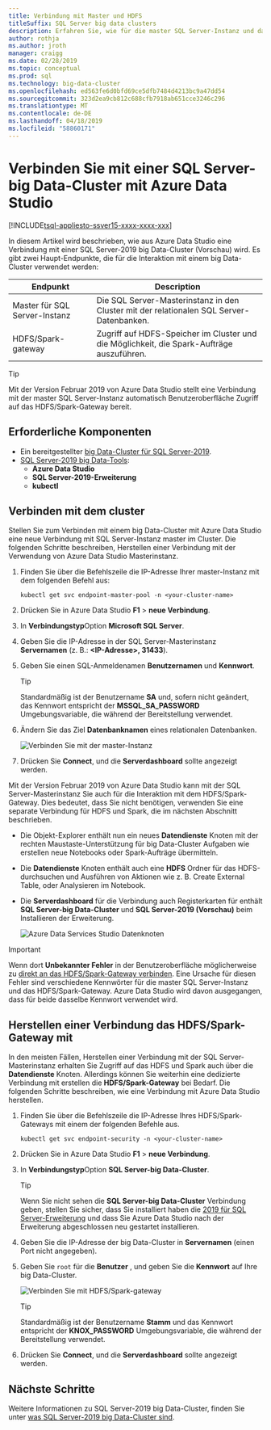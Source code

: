 ```yaml
---
title: Verbindung mit Master und HDFS
titleSuffix: SQL Server big data clusters
description: Erfahren Sie, wie für die master SQL Server-Instanz und das HDFS/Spark-Gateway für eine SQL Server-2019 big Data-Cluster (Vorschau) eine Verbindung herstellen.
author: rothja
ms.author: jroth
manager: craigg
ms.date: 02/28/2019
ms.topic: conceptual
ms.prod: sql
ms.technology: big-data-cluster
ms.openlocfilehash: ed563fe6d0bfd69ce5dfb7484d4213bc9a47dd54
ms.sourcegitcommit: 323d2ea9cb812c688cfb7918ab651cce3246c296
ms.translationtype: MT
ms.contentlocale: de-DE
ms.lasthandoff: 04/18/2019
ms.locfileid: "58860171"
---
```

# <a name="connect-to-a-sql-server-big-data-cluster-with-azure-data-studio"></a>Verbinden Sie mit einer SQL Server-big Data-Cluster mit Azure Data Studio

[!INCLUDE[tsql-appliesto-ssver15-xxxx-xxxx-xxx](../includes/tsql-appliesto-ssver15-xxxx-xxxx-xxx.md)]

In diesem Artikel wird beschrieben, wie aus Azure Data Studio eine Verbindung mit einer SQL Server-2019 big Data-Cluster (Vorschau) wird. Es gibt zwei Haupt-Endpunkte, die für die Interaktion mit einem big Data-Cluster verwendet werden:

| Endpunkt | Description |
|---|---|
| Master für SQL Server-Instanz | Die SQL Server-Masterinstanz in den Cluster mit der relationalen SQL Server-Datenbanken. |
| HDFS/Spark-gateway | Zugriff auf HDFS-Speicher im Cluster und die Möglichkeit, die Spark-Aufträge auszuführen. |

> [!TIP]
> Mit der Version Februar 2019 von Azure Data Studio stellt eine Verbindung mit der master SQL Server-Instanz automatisch Benutzeroberfläche Zugriff auf das HDFS/Spark-Gateway bereit.

## <a name="prerequisites"></a>Erforderliche Komponenten

- Ein bereitgestellter [big Data-Cluster für SQL Server-2019](deployment-guidance.md).
- [SQL Server-2019 big Data-Tools](deploy-big-data-tools.md):
   - **Azure Data Studio**
   - **SQL Server-2019-Erweiterung**
   - **kubectl**

## <a id="master"></a> Verbinden mit dem cluster

Stellen Sie zum Verbinden mit einem big Data-Cluster mit Azure Data Studio eine neue Verbindung mit SQL Server-Instanz master im Cluster. Die folgenden Schritte beschreiben, Herstellen einer Verbindung mit der Verwendung von Azure Data Studio Masterinstanz.

1. Finden Sie über die Befehlszeile die IP-Adresse Ihrer master-Instanz mit dem folgenden Befehl aus:

   ```
   kubectl get svc endpoint-master-pool -n <your-cluster-name>
   ```

1. Drücken Sie in Azure Data Studio **F1** > **neue Verbindung**.

1. In **Verbindungstyp**Option **Microsoft SQL Server**.

1. Geben Sie die IP-Adresse in der SQL Server-Masterinstanz **Servernamen** (z. B.: **\<IP-Adresse\>, 31433**).

1. Geben Sie einen SQL-Anmeldenamen **Benutzernamen** und **Kennwort**.

   > [!TIP]
   > Standardmäßig ist der Benutzername **SA** und, sofern nicht geändert, das Kennwort entspricht der **MSSQL_SA_PASSWORD** Umgebungsvariable, die während der Bereitstellung verwendet.

1. Ändern Sie das Ziel **Datenbanknamen** eines relationalen Datenbanken.

   ![Verbinden Sie mit der master-Instanz](./media/connect-to-big-data-cluster/connect-to-cluster.png)

1. Drücken Sie **Connect**, und die **Serverdashboard** sollte angezeigt werden.

Mit der Version Februar 2019 von Azure Data Studio kann mit der SQL Server-Masterinstanz Sie auch für die Interaktion mit dem HDFS/Spark-Gateway. Dies bedeutet, dass Sie nicht benötigen, verwenden Sie eine separate Verbindung für HDFS und Spark, die im nächsten Abschnitt beschrieben.

- Die Objekt-Explorer enthält nun ein neues **Datendienste** Knoten mit der rechten Maustaste-Unterstützung für big Data-Cluster Aufgaben wie erstellen neue Notebooks oder Spark-Aufträge übermitteln. 
- Die **Datendienste** Knoten enthält auch eine **HDFS** Ordner für das HDFS-durchsuchen und Ausführen von Aktionen wie z. B. Create External Table, oder Analysieren im Notebook.
- Die **Serverdashboard** für die Verbindung auch Registerkarten für enthält **SQL Server-big Data-Cluster** und **SQL Server-2019 (Vorschau)** beim Installieren der Erweiterung.

   ![Azure Data Services Studio Datenknoten](./media/connect-to-big-data-cluster/connect-data-services-node.png)

> [!IMPORTANT]
> Wenn dort **Unbekannter Fehler** in der Benutzeroberfläche möglicherweise zu [direkt an das HDFS/Spark-Gateway verbinden](#hdfs). Eine Ursache für diesen Fehler sind verschiedene Kennwörter für die master SQL Server-Instanz und das HDFS/Spark-Gateway. Azure Data Studio wird davon ausgegangen, dass für beide dasselbe Kennwort verwendet wird.
  
## <a id="hdfs"></a> Herstellen einer Verbindung das HDFS/Spark-Gateway mit

In den meisten Fällen, Herstellen einer Verbindung mit der SQL Server-Masterinstanz erhalten Sie Zugriff auf das HDFS und Spark auch über die **Datendienste** Knoten. Allerdings können Sie weiterhin eine dedizierte Verbindung mit erstellen die **HDFS/Spark-Gateway** bei Bedarf. Die folgenden Schritte beschreiben, wie eine Verbindung mit Azure Data Studio herstellen.

1. Finden Sie über die Befehlszeile die IP-Adresse Ihres HDFS/Spark-Gateways mit einem der folgenden Befehle aus.

   ```
   kubectl get svc endpoint-security -n <your-cluster-name>
   ```
 
1. Drücken Sie in Azure Data Studio **F1** > **neue Verbindung**.

1. In **Verbindungstyp**Option **SQL Server-big Data-Cluster**.

   > [!TIP]
   > Wenn Sie nicht sehen die **SQL Server-big Data-Cluster** Verbindung geben, stellen Sie sicher, dass Sie installiert haben die [2019 für SQL Server-Erweiterung](../azure-data-studio/sql-server-2019-extension.md) und dass Sie Azure Data Studio nach der Erweiterung abgeschlossen neu gestartet installieren.

1. Geben Sie die IP-Adresse der big Data-Cluster in **Servernamen** (einen Port nicht angegeben).

1. Geben Sie `root` für die **Benutzer** , und geben Sie die **Kennwort** auf Ihre big Data-Cluster.

   ![Verbinden Sie mit HDFS/Spark-gateway](./media/connect-to-big-data-cluster/connect-to-cluster-hdfs-spark.png)

   > [!TIP]
   > Standardmäßig ist der Benutzername **Stamm** und das Kennwort entspricht der **KNOX_PASSWORD** Umgebungsvariable, die während der Bereitstellung verwendet.

1. Drücken Sie **Connect**, und die **Serverdashboard** sollte angezeigt werden.

## <a name="next-steps"></a>Nächste Schritte

Weitere Informationen zu SQL Server-2019 big Data-Cluster, finden Sie unter [was SQL Server-2019 big Data-Cluster sind](big-data-cluster-overview.md).
